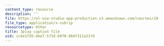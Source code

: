 ```yaml
---
content_type: resource
description: ''
file: https://ol-ocw-studio-app-production.s3.amazonaws.com/courses/18-03sc-differential-equations-fall-2011/cc6e1fd5dee7573db970984f311a21fd_Y9_zrupnz0Q.vtt
file_type: application/x-subrip
resourcetype: Other
title: 3play caption file
uid: cc6e1fd5-dee7-573d-b970-984f311a21fd
---
```

